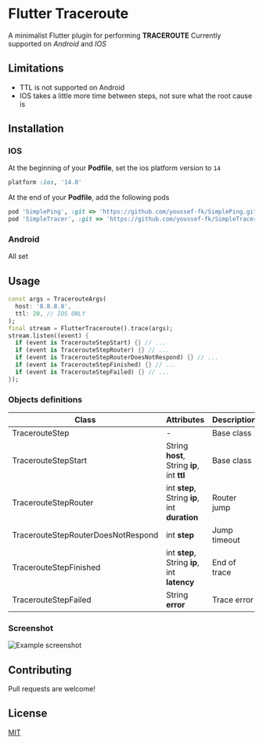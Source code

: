 # Flutter Traceroute

A minimalist Flutter plugin for performing **TRACEROUTE**
Currently supported on *Android* and *IOS*

## Limitations

- TTL is not supported on Android
- IOS takes a little more time between steps, not sure what the root cause is

## Installation

### IOS

At the beginning of your **Podfile**, set the ios platform version to `14`

```ruby
platform :ios, '14.0'
```

At the end of your **Podfile**, add the following pods

```ruby
pod 'SimplePing', :git => 'https://github.com/youssef-fk/SimplePing.git'
pod 'SimpleTracer', :git => 'https://github.com/youssef-fk/SimpleTracer.git'
```

### Android

All set

## Usage

```dart
const args = TracerouteArgs(
  host: '8.8.8.8',
  ttl: 20, // IOS ONLY
);
final stream = FlutterTraceroute().trace(args);
stream.listen((event) {
  if (event is TracerouteStepStart) {} // ...
  if (event is TracerouteStepRouter) {} // ...
  if (event is TracerouteStepRouterDoesNotRespond) {} // ...
  if (event is TracerouteStepFinished) {} // ...
  if (event is TracerouteStepFailed) {} // ...
});
```

### Objects definitions

| Class | Attributes | Description |
|-------|------------|------------ |
|TracerouteStep |-|Base class
|TracerouteStepStart |String **host**, String **ip**, int **ttl**|Base class
|TracerouteStepRouter |int **step**, String **ip**, int **duration**|Router jump
|TracerouteStepRouterDoesNotRespond |int **step**|Jump timeout
|TracerouteStepFinished |int **step**, String **ip**, int **latency**|End of trace
|TracerouteStepFailed |String **error**|Trace error

### Screenshot

![Example screenshot](https://github.com/youssef-fk/flutter_traceroute/blob/main/example/example.jpg?raw=true)

## Contributing

Pull requests are welcome!

## License

[MIT](https://github.com/youssef-fk/flutter_traceroute/blob/master/LICENSE)
